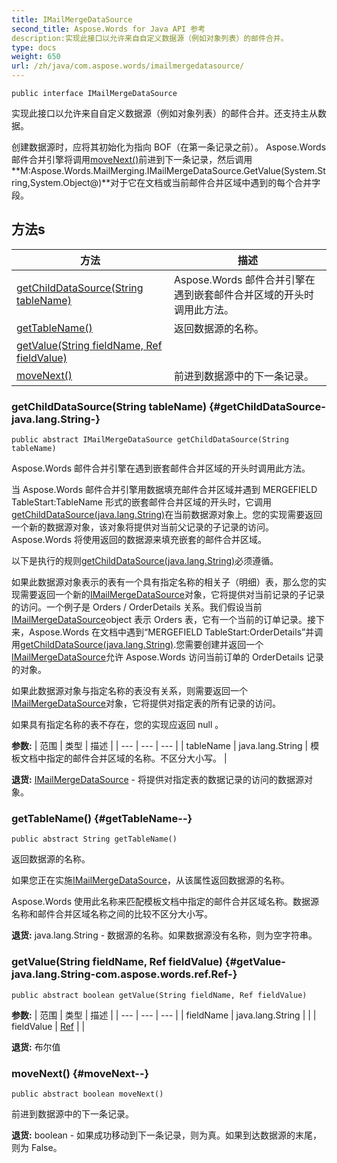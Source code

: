 ```yaml
---
title: IMailMergeDataSource
second_title: Aspose.Words for Java API 参考
description:实现此接口以允许来自自定义数据源（例如对象列表）的邮件合并。
type: docs
weight: 650
url: /zh/java/com.aspose.words/imailmergedatasource/
---
```

```
public interface IMailMergeDataSource
```

实现此接口以允许来自自定义数据源（例如对象列表）的邮件合并。还支持主从数据。

创建数据源时，应将其初始化为指向 BOF（在第一条记录之前）。 Aspose.Words 邮件合并引擎将调用[moveNext()](../../com.aspose.words/imailmergedatasource\#moveNext--)前进到下一条记录，然后调用**M:Aspose.Words.MailMerging.IMailMergeDataSource.GetValue(System.String,System.Object@)**对于它在文档或当前邮件合并区域中遇到的每个合并字段。
## 方法s

| 方法 | 描述 |
| --- | --- |
| [getChildDataSource(String tableName)](#getChildDataSource-java.lang.String-) | Aspose.Words 邮件合并引擎在遇到嵌套邮件合并区域的开头时调用此方法。 |
| [getTableName()](#getTableName--) | 返回数据源的名称。 |
| [getValue(String fieldName, Ref fieldValue)](#getValue-java.lang.String-com.aspose.words.ref.Ref-) |  |
| [moveNext()](#moveNext--) | 前进到数据源中的下一条记录。 |
### getChildDataSource(String tableName) {#getChildDataSource-java.lang.String-}
```
public abstract IMailMergeDataSource getChildDataSource(String tableName)
```


Aspose.Words 邮件合并引擎在遇到嵌套邮件合并区域的开头时调用此方法。

当 Aspose.Words 邮件合并引擎用数据填充邮件合并区域并遇到 MERGEFIELD TableStart:TableName 形式的嵌套邮件合并区域的开头时，它调用[getChildDataSource(java.lang.String)](../../com.aspose.words/imailmergedatasource\#getChildDataSource-java.lang.String-)在当前数据源对象上。您的实现需要返回一个新的数据源对象，该对象将提供对当前父记录的子记录的访问。 Aspose.Words 将使用返回的数据源来填充嵌套的邮件合并区域。

以下是执行的规则[getChildDataSource(java.lang.String)](../../com.aspose.words/imailmergedatasource\#getChildDataSource-java.lang.String-)必须遵循。

如果此数据源对象表示的表有一个具有指定名称的相关子（明细）表，那么您的实现需要返回一个新的[IMailMergeDataSource](../../com.aspose.words/imailmergedatasource)对象，它将提供对当前记录的子记录的访问。一个例子是 Orders / OrderDetails 关系。我们假设当前[IMailMergeDataSource](../../com.aspose.words/imailmergedatasource)object 表示 Orders 表，它有一个当前的订单记录。接下来，Aspose.Words 在文档中遇到“MERGEFIELD TableStart:OrderDetails”并调用[getChildDataSource(java.lang.String)](../../com.aspose.words/imailmergedatasource\#getChildDataSource-java.lang.String-).您需要创建并返回一个[IMailMergeDataSource](../../com.aspose.words/imailmergedatasource)允许 Aspose.Words 访问当前订单的 OrderDetails 记录的对象。

如果此数据源对象与指定名称的表没有关系，则需要返回一个[IMailMergeDataSource](../../com.aspose.words/imailmergedatasource)对象，它将提供对指定表的所有记录的访问。

如果具有指定名称的表不存在，您的实现应返回 null 。

**参数:**
| 范围 | 类型 | 描述 |
| --- | --- | --- |
| tableName | java.lang.String | 模板文档中指定的邮件合并区域的名称。不区分大小写。 |

**退货:**
[IMailMergeDataSource](../../com.aspose.words/imailmergedatasource) - 将提供对指定表的数据记录的访问的数据源对象。
### getTableName() {#getTableName--}
```
public abstract String getTableName()
```


返回数据源的名称。

如果您正在实施[IMailMergeDataSource](../../com.aspose.words/imailmergedatasource)，从该属性返回数据源的名称。

Aspose.Words 使用此名称来匹配模板文档中指定的邮件合并区域名称。数据源名称和邮件合并区域名称之间的比较不区分大小写。

**退货:**
java.lang.String - 数据源的名称。如果数据源没有名称，则为空字符串。
### getValue(String fieldName, Ref fieldValue) {#getValue-java.lang.String-com.aspose.words.ref.Ref-}
```
public abstract boolean getValue(String fieldName, Ref fieldValue)
```




**参数:**
| 范围 | 类型 | 描述 |
| --- | --- | --- |
| fieldName | java.lang.String |  |
| fieldValue | [Ref](../../com.aspose.words.ref/ref) |  |

**退货:**
布尔值
### moveNext() {#moveNext--}
```
public abstract boolean moveNext()
```


前进到数据源中的下一条记录。

**退货:**
boolean - 如果成功移动到下一条记录，则为真。如果到达数据源的末尾，则为 False。